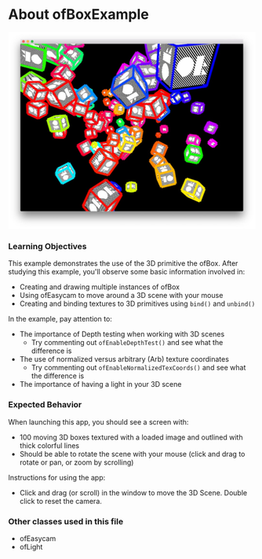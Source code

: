 # About ofBoxExample

![Screenshot of ofBoxExample](ofBoxExample.jpg)

### Learning Objectives

This example demonstrates the use of the 3D primitive the ofBox. After studying this example, you'll observe some basic information involved in:

* Creating and drawing multiple instances of ofBox
* Using ofEasycam to move around a 3D scene with your mouse
* Creating and binding textures to 3D primitives using ````bind()```` and ````unbind()````

In the example, pay attention to:

* The importance of Depth testing when working with 3D scenes
	* Try commenting out ````ofEnableDepthTest()```` and see what the difference is
* The use of normalized versus arbitrary (Arb) texture coordinates
	* Try commenting out ````ofEnableNormalizedTexCoords()```` and see what the difference is
* The importance of having a light in your 3D scene

### Expected Behavior

When launching this app, you should see a screen with:

* 100 moving 3D boxes textured with a loaded image and outlined with thick colorful lines
* Should be able to rotate the scene with your mouse (click and drag to rotate or pan, or zoom by scrolling)

Instructions for using the app:

* Click and drag (or scroll) in the window to move the 3D Scene. Double click to reset the camera.


### Other classes used in this file

* ofEasycam
* ofLight
